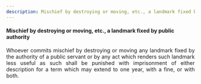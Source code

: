 ```yaml
---
description: Mischief by destroying or moving, etc., a landmark fixed by public authority
---
```


#### Mischief by destroying or moving, etc., a landmark fixed by public authority
<div style="text-align: justify">

Whoever commits mischief by destroying or moving any landmark fixed by the authority of a public servant or by any act which renders such landmark less useful as such shall be punished with imprisonment of either description for a term which may extend to one year, with a fine, or with both.

</div>
